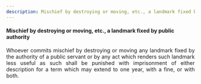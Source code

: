 ```yaml
---
description: Mischief by destroying or moving, etc., a landmark fixed by public authority
---
```


#### Mischief by destroying or moving, etc., a landmark fixed by public authority
<div style="text-align: justify">

Whoever commits mischief by destroying or moving any landmark fixed by the authority of a public servant or by any act which renders such landmark less useful as such shall be punished with imprisonment of either description for a term which may extend to one year, with a fine, or with both.

</div>
